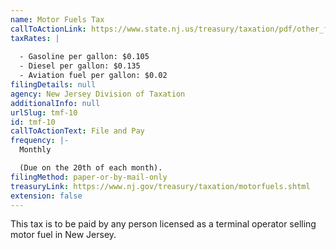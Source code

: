 ```yaml
---
name: Motor Fuels Tax
callToActionLink: https://www.state.nj.us/treasury/taxation/pdf/other_forms/motorfuel/tmf-10.pdf
taxRates: |
  
  - Gasoline per gallon: $0.105
  - Diesel per gallon: $0.135
  - Aviation fuel per gallon: $0.02
filingDetails: null
agency: New Jersey Division of Taxation
additionalInfo: null
urlSlug: tmf-10
id: tmf-10
callToActionText: File and Pay
frequency: |-
  Monthly 

  (Due on the 20th of each month).
filingMethod: paper-or-by-mail-only
treasuryLink: https://www.nj.gov/treasury/taxation/motorfuels.shtml
extension: false
---
```


This tax is to be paid by any person licensed as a terminal operator selling motor fuel in New Jersey.
